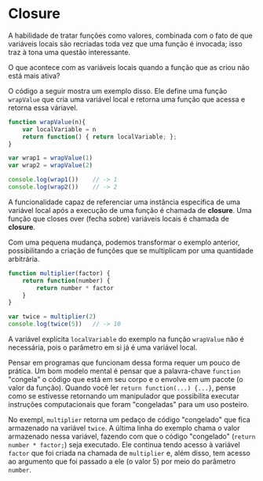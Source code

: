 # Closure

A habilidade de tratar funções como valores, combinada com o fato de que variáveis locais são recriadas toda vez que uma função é invocada; isso traz à tona uma questão interessante.

O que acontece com as variáveis locais quando a função que as criou não está mais ativa?

O código a seguir mostra um exemplo disso. Ele define uma função `wrapValue` que cria uma variável local e retorna uma função que acessa e retorna essa váriavel.

```javascript
function wrapValue(n){
    var localVariable = n
    return function() { return localVariable; };
}

var wrap1 = wrapValue(1)
var wrap2 = wrapValue(2)

console.log(wrap1())	// -> 1
console.log(wrap2())	// -> 2
```

A funcionalidade capaz de referenciar uma instância específica de uma variável local após a execução de uma função é chamada de **closure**. Uma função que closes over (fecha sobre) variáveis locais é chamada de **closure**.

Com uma pequena mudança, podemos transformar o exemplo anterior, possibilitando a criação de funções que se multiplicam por uma quantidade arbitrária.

```js
function multiplier(factor) {
    return function(number) {
        return number * factor
    }
}

var twice = multiplier(2)
console.log(twice(5))	// -> 10
```

A variável explícita `localVariable` do exemplo na função `wrapValue` não é necessária, pois o parâmetro em si já é uma variável local. 

Pensar em programas que funcionam dessa forma requer um pouco de prática. Um bom modelo mental é pensar que a palavra-chave `function` "congela" o código que está em seu corpo e o envolve em um pacote (o valor da função). Quando você ler `return function(...) {...}`, pense como se estivesse retornando um manipulador que possibilita executar instruções computacionais que foram "congeladas" para um uso posteiro.

No exempl, `multiplier` retorna um pedaço de código "congelado" que fica armazenado na variável `twice`. A última linha do exemplo chama o valor armazenado nessa variável, fazendo com que o código "congelado" (`return number * factor;`) seja executado. Ele continua tendo acesso à variável `factor` que foi criada na chamada de `multiplier` e, além disso, tem acesso ao argumento que foi passado a ele (o valor 5) por meio do parâmetro `number`.